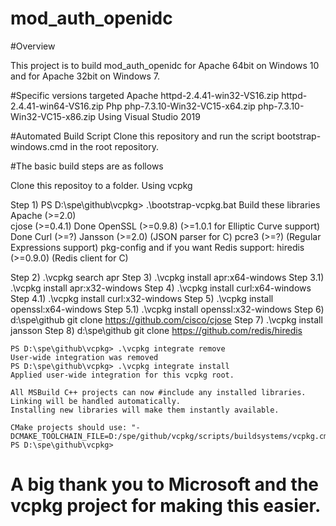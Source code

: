 
mod_auth_openidc
================

#Overview

This project is to build mod_auth_openidc for Apache  64bit on Windows 10 and for Apache 32bit on Windows 7.

#Specific versions targeted
Apache	httpd-2.4.41-win32-VS16.zip
		httpd-2.4.41-win64-VS16.zip
Php		php-7.3.10-Win32-VC15-x64.zip
		php-7.3.10-Win32-VC15-x86.zip
Using Visual Studio 2019

#Automated Build Script
Clone this repository and run the script bootstrap-windows.cmd in the root repository.

#The basic build steps are as follows

Clone this repositoy to a folder.
Using vcpkg 

Step 1) PS D:\spe\github\vcpkg> .\bootstrap-vcpkg.bat
	Build these libraries
		Apache (>=2.0)	
		cjose (>=0.4.1)
		Done OpenSSL (>=0.9.8) (>=1.0.1 for Elliptic Curve support)
		Done Curl (>=?)
		Jansson (>=2.0) (JSON parser for C)
		pcre3 (>=?) (Regular Expressions support)
		pkg-config
		and if you want Redis support:
		hiredis (>=0.9.0) (Redis client for C)
		
Step 2)   .\vcpkg search apr
Step 3)   .\vcpkg install apr:x64-windows
Step 3.1) .\vcpkg install apr:x32-windows
Step 4)   .\vcpkg install curl:x64-windows
Step 4.1) .\vcpkg install curl:x32-windows
Step 5)   .\vcpkg install openssl:x64-windows
Step 5.1) .\vcpkg install openssl:x32-windows
Step 6) d:\spe\github git clone https://github.com/cisco/cjose
Step 7) .\vcpkg install jansson
Step 8) d:\spe\github git clone https://github.com/redis/hiredis

	PS D:\spe\github\vcpkg> .\vcpkg integrate remove
	User-wide integration was removed
	PS D:\spe\github\vcpkg> .\vcpkg integrate install
	Applied user-wide integration for this vcpkg root.
	
	All MSBuild C++ projects can now #include any installed libraries.
	Linking will be handled automatically.
	Installing new libraries will make them instantly available.
	
	CMake projects should use: "-DCMAKE_TOOLCHAIN_FILE=D:/spe/github/vcpkg/scripts/buildsystems/vcpkg.cmake"
	PS D:\spe\github\vcpkg>




# A big thank you to Microsoft and the vcpkg project for making this easier.